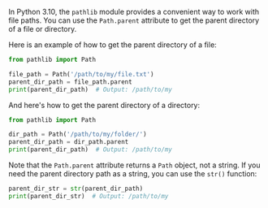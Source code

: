 In Python 3.10, the `pathlib` module provides a convenient way to work with file paths. You can use the `Path.parent` attribute to get the parent directory of a file or directory.

Here is an example of how to get the parent directory of a file:

```python
from pathlib import Path

file_path = Path('/path/to/my/file.txt')
parent_dir_path = file_path.parent
print(parent_dir_path)  # Output: /path/to/my
```

And here's how to get the parent directory of a directory:

```python
from pathlib import Path

dir_path = Path('/path/to/my/folder/')
parent_dir_path = dir_path.parent
print(parent_dir_path)  # Output: /path/to/my
```

Note that the `Path.parent` attribute returns a `Path` object, not a string. If you need the parent directory path as a string, you can use the `str()` function:

```python
parent_dir_str = str(parent_dir_path)
print(parent_dir_str)  # Output: /path/to/my
```